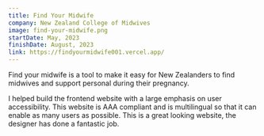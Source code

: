 ```yaml
---
title: Find Your Midwife
company: New Zealand College of Midwives
image: find-your-midwife.png
startDate: May, 2023
finishDate: August, 2023
link: https://findyourmidwife001.vercel.app/
---
```


Find your midwife is a tool to make it easy for New Zealanders to find midwives and support personal during their pregnancy.

I helped build the frontend website with a large emphasis on user accessibility. This website is AAA compliant and is multilingual so that it can enable as many users as possible. This is a great looking website, the designer has done a fantastic job.
